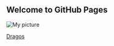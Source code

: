 ## Welcome to GitHub Pages
![My picture](https://user-images.githubusercontent.com/54900364/80893480-0df8eb00-8ca9-11ea-9ed5-95c253bad733.png)

[Dragos](https://w04043971.github.io/HelloWord/dist/)
